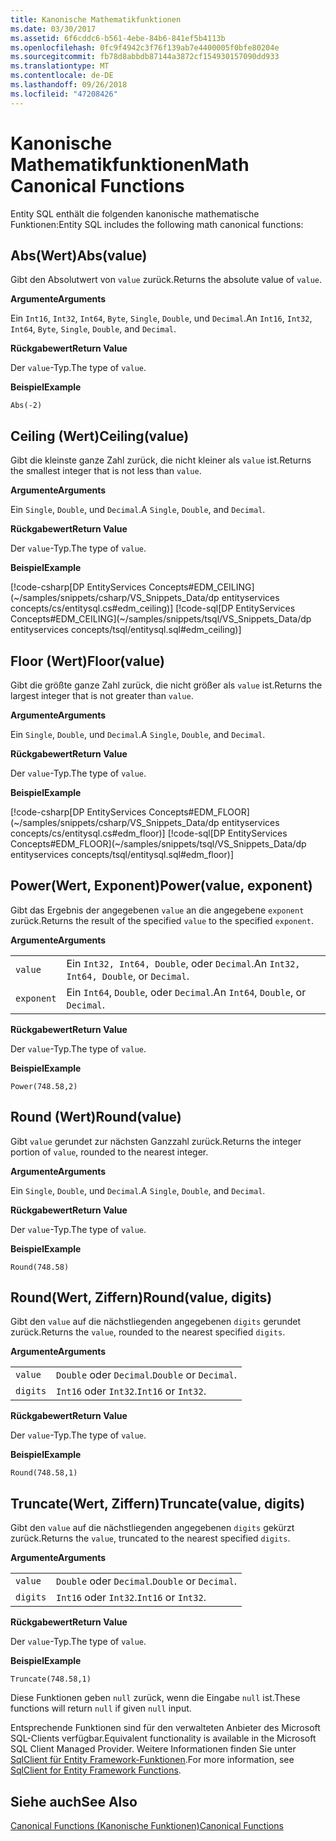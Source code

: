 ```yaml
---
title: Kanonische Mathematikfunktionen
ms.date: 03/30/2017
ms.assetid: 6f6cddc6-b561-4ebe-84b6-841ef5b4113b
ms.openlocfilehash: 0fc9f4942c3f76f139ab7e4400005f0bfe80204e
ms.sourcegitcommit: fb78d8abbdb87144a3872cf154930157090dd933
ms.translationtype: MT
ms.contentlocale: de-DE
ms.lasthandoff: 09/26/2018
ms.locfileid: "47208426"
---
```

# <a name="math-canonical-functions"></a><span data-ttu-id="8d571-102">Kanonische Mathematikfunktionen</span><span class="sxs-lookup"><span data-stu-id="8d571-102">Math Canonical Functions</span></span>

<span data-ttu-id="8d571-103">Entity SQL enthält die folgenden kanonische mathematische Funktionen:</span><span class="sxs-lookup"><span data-stu-id="8d571-103">Entity SQL includes the following math canonical functions:</span></span>
  
## <a name="absvalue"></a><span data-ttu-id="8d571-104">Abs(Wert)</span><span class="sxs-lookup"><span data-stu-id="8d571-104">Abs(value)</span></span>

<span data-ttu-id="8d571-105">Gibt den Absolutwert von `value` zurück.</span><span class="sxs-lookup"><span data-stu-id="8d571-105">Returns the absolute value of `value`.</span></span>

<span data-ttu-id="8d571-106">**Argumente**</span><span class="sxs-lookup"><span data-stu-id="8d571-106">**Arguments**</span></span>

<span data-ttu-id="8d571-107">Ein `Int16`, `Int32`, `Int64`, `Byte`, `Single`, `Double`, und `Decimal`.</span><span class="sxs-lookup"><span data-stu-id="8d571-107">An `Int16`, `Int32`, `Int64`, `Byte`, `Single`, `Double`, and `Decimal`.</span></span>

<span data-ttu-id="8d571-108">**Rückgabewert**</span><span class="sxs-lookup"><span data-stu-id="8d571-108">**Return Value**</span></span>

<span data-ttu-id="8d571-109">Der `value`-Typ.</span><span class="sxs-lookup"><span data-stu-id="8d571-109">The type of `value`.</span></span>

<span data-ttu-id="8d571-110">**Beispiel**</span><span class="sxs-lookup"><span data-stu-id="8d571-110">**Example**</span></span>

`Abs(-2)`

## <a name="ceilingvalue"></a><span data-ttu-id="8d571-111">Ceiling (Wert)</span><span class="sxs-lookup"><span data-stu-id="8d571-111">Ceiling(value)</span></span>

<span data-ttu-id="8d571-112">Gibt die kleinste ganze Zahl zurück, die nicht kleiner als `value` ist.</span><span class="sxs-lookup"><span data-stu-id="8d571-112">Returns the smallest integer that is not less than `value`.</span></span>

<span data-ttu-id="8d571-113">**Argumente**</span><span class="sxs-lookup"><span data-stu-id="8d571-113">**Arguments**</span></span>

<span data-ttu-id="8d571-114">Ein `Single`, `Double`, und `Decimal`.</span><span class="sxs-lookup"><span data-stu-id="8d571-114">A `Single`, `Double`, and `Decimal`.</span></span>

<span data-ttu-id="8d571-115">**Rückgabewert**</span><span class="sxs-lookup"><span data-stu-id="8d571-115">**Return Value**</span></span>

<span data-ttu-id="8d571-116">Der `value`-Typ.</span><span class="sxs-lookup"><span data-stu-id="8d571-116">The type of `value`.</span></span>

<span data-ttu-id="8d571-117">**Beispiel**</span><span class="sxs-lookup"><span data-stu-id="8d571-117">**Example**</span></span>

[!code-csharp[DP EntityServices Concepts#EDM_CEILING](~/samples/snippets/csharp/VS_Snippets_Data/dp entityservices concepts/cs/entitysql.cs#edm_ceiling)]
[!code-sql[DP EntityServices Concepts#EDM_CEILING](~/samples/snippets/tsql/VS_Snippets_Data/dp entityservices concepts/tsql/entitysql.sql#edm_ceiling)]

## <a name="floorvalue"></a><span data-ttu-id="8d571-118">Floor (Wert)</span><span class="sxs-lookup"><span data-stu-id="8d571-118">Floor(value)</span></span>

<span data-ttu-id="8d571-119">Gibt die größte ganze Zahl zurück, die nicht größer als `value` ist.</span><span class="sxs-lookup"><span data-stu-id="8d571-119">Returns the largest integer that is not greater than `value`.</span></span>

<span data-ttu-id="8d571-120">**Argumente**</span><span class="sxs-lookup"><span data-stu-id="8d571-120">**Arguments**</span></span>

<span data-ttu-id="8d571-121">Ein `Single`, `Double`, und `Decimal`.</span><span class="sxs-lookup"><span data-stu-id="8d571-121">A `Single`, `Double`, and `Decimal`.</span></span>

<span data-ttu-id="8d571-122">**Rückgabewert**</span><span class="sxs-lookup"><span data-stu-id="8d571-122">**Return Value**</span></span>

<span data-ttu-id="8d571-123">Der `value`-Typ.</span><span class="sxs-lookup"><span data-stu-id="8d571-123">The type of `value`.</span></span>

<span data-ttu-id="8d571-124">**Beispiel**</span><span class="sxs-lookup"><span data-stu-id="8d571-124">**Example**</span></span>

[!code-csharp[DP EntityServices Concepts#EDM_FLOOR](~/samples/snippets/csharp/VS_Snippets_Data/dp entityservices concepts/cs/entitysql.cs#edm_floor)]
[!code-sql[DP EntityServices Concepts#EDM_FLOOR](~/samples/snippets/tsql/VS_Snippets_Data/dp entityservices concepts/tsql/entitysql.sql#edm_floor)]

## <a name="powervalue-exponent"></a><span data-ttu-id="8d571-125">Power(Wert, Exponent)</span><span class="sxs-lookup"><span data-stu-id="8d571-125">Power(value, exponent)</span></span>

<span data-ttu-id="8d571-126">Gibt das Ergebnis der angegebenen `value` an die angegebene `exponent` zurück.</span><span class="sxs-lookup"><span data-stu-id="8d571-126">Returns the result of the specified `value` to the specified `exponent`.</span></span>

<span data-ttu-id="8d571-127">**Argumente**</span><span class="sxs-lookup"><span data-stu-id="8d571-127">**Arguments**</span></span>

|  |  |
|--|--|
|`value` | <span data-ttu-id="8d571-128">Ein `Int32, Int64, Double`, oder `Decimal`.</span><span class="sxs-lookup"><span data-stu-id="8d571-128">An `Int32, Int64, Double`, or `Decimal`.</span></span> |
|`exponent` | <span data-ttu-id="8d571-129">Ein `Int64`, `Double`, oder `Decimal`.</span><span class="sxs-lookup"><span data-stu-id="8d571-129">An `Int64`, `Double`, or `Decimal`.</span></span> |

<span data-ttu-id="8d571-130">**Rückgabewert**</span><span class="sxs-lookup"><span data-stu-id="8d571-130">**Return Value**</span></span>

<span data-ttu-id="8d571-131">Der `value`-Typ.</span><span class="sxs-lookup"><span data-stu-id="8d571-131">The type of `value`.</span></span>

<span data-ttu-id="8d571-132">**Beispiel**</span><span class="sxs-lookup"><span data-stu-id="8d571-132">**Example**</span></span>

`Power(748.58,2)`

## <a name="roundvalue"></a><span data-ttu-id="8d571-133">Round (Wert)</span><span class="sxs-lookup"><span data-stu-id="8d571-133">Round(value)</span></span>

<span data-ttu-id="8d571-134">Gibt `value` gerundet zur nächsten Ganzzahl zurück.</span><span class="sxs-lookup"><span data-stu-id="8d571-134">Returns the integer portion of `value`, rounded to the nearest integer.</span></span>

<span data-ttu-id="8d571-135">**Argumente**</span><span class="sxs-lookup"><span data-stu-id="8d571-135">**Arguments**</span></span>

<span data-ttu-id="8d571-136">Ein `Single`, `Double`, und `Decimal`.</span><span class="sxs-lookup"><span data-stu-id="8d571-136">A `Single`, `Double`, and `Decimal`.</span></span>

<span data-ttu-id="8d571-137">**Rückgabewert**</span><span class="sxs-lookup"><span data-stu-id="8d571-137">**Return Value**</span></span>

<span data-ttu-id="8d571-138">Der `value`-Typ.</span><span class="sxs-lookup"><span data-stu-id="8d571-138">The type of `value`.</span></span>

<span data-ttu-id="8d571-139">**Beispiel**</span><span class="sxs-lookup"><span data-stu-id="8d571-139">**Example**</span></span>

`Round(748.58)`

## <a name="roundvalue-digits"></a><span data-ttu-id="8d571-140">Round(Wert, Ziffern)</span><span class="sxs-lookup"><span data-stu-id="8d571-140">Round(value, digits)</span></span>

<span data-ttu-id="8d571-141">Gibt den `value` auf die nächstliegenden angegebenen `digits` gerundet zurück.</span><span class="sxs-lookup"><span data-stu-id="8d571-141">Returns the `value`, rounded to the nearest specified `digits`.</span></span>

<span data-ttu-id="8d571-142">**Argumente**</span><span class="sxs-lookup"><span data-stu-id="8d571-142">**Arguments**</span></span>

|  |  |
|--|--|
|`value`|<span data-ttu-id="8d571-143">`Double` oder `Decimal`.</span><span class="sxs-lookup"><span data-stu-id="8d571-143">`Double` or `Decimal`.</span></span>|
|`digits`|<span data-ttu-id="8d571-144">`Int16` oder `Int32`.</span><span class="sxs-lookup"><span data-stu-id="8d571-144">`Int16` or `Int32`.</span></span>|

<span data-ttu-id="8d571-145">**Rückgabewert**</span><span class="sxs-lookup"><span data-stu-id="8d571-145">**Return Value**</span></span>

<span data-ttu-id="8d571-146">Der `value`-Typ.</span><span class="sxs-lookup"><span data-stu-id="8d571-146">The type of `value`.</span></span>

<span data-ttu-id="8d571-147">**Beispiel**</span><span class="sxs-lookup"><span data-stu-id="8d571-147">**Example**</span></span>

`Round(748.58,1)`

## <a name="truncatevalue-digits"></a><span data-ttu-id="8d571-148">Truncate(Wert, Ziffern)</span><span class="sxs-lookup"><span data-stu-id="8d571-148">Truncate(value, digits)</span></span>

<span data-ttu-id="8d571-149">Gibt den `value` auf die nächstliegenden angegebenen `digits` gekürzt zurück.</span><span class="sxs-lookup"><span data-stu-id="8d571-149">Returns the `value`, truncated to the nearest specified `digits`.</span></span>

<span data-ttu-id="8d571-150">**Argumente**</span><span class="sxs-lookup"><span data-stu-id="8d571-150">**Arguments**</span></span>

|  |  |
|--|--|
|`value`|<span data-ttu-id="8d571-151">`Double` oder `Decimal`.</span><span class="sxs-lookup"><span data-stu-id="8d571-151">`Double` or `Decimal`.</span></span>|
|`digits`|<span data-ttu-id="8d571-152">`Int16` oder `Int32`.</span><span class="sxs-lookup"><span data-stu-id="8d571-152">`Int16` or `Int32`.</span></span>|

<span data-ttu-id="8d571-153">**Rückgabewert**</span><span class="sxs-lookup"><span data-stu-id="8d571-153">**Return Value**</span></span>

<span data-ttu-id="8d571-154">Der `value`-Typ.</span><span class="sxs-lookup"><span data-stu-id="8d571-154">The type of `value`.</span></span>

<span data-ttu-id="8d571-155">**Beispiel**</span><span class="sxs-lookup"><span data-stu-id="8d571-155">**Example**</span></span>

`Truncate(748.58,1)`  
  
 <span data-ttu-id="8d571-156">Diese Funktionen geben `null` zurück, wenn die Eingabe `null` ist.</span><span class="sxs-lookup"><span data-stu-id="8d571-156">These functions will return `null` if given `null` input.</span></span>  
  
 <span data-ttu-id="8d571-157">Entsprechende Funktionen sind für den verwalteten Anbieter des Microsoft SQL-Clients verfügbar.</span><span class="sxs-lookup"><span data-stu-id="8d571-157">Equivalent functionality is available in the Microsoft SQL Client Managed Provider.</span></span> <span data-ttu-id="8d571-158">Weitere Informationen finden Sie unter [SqlClient für Entity Framework-Funktionen](../../../../../../docs/framework/data/adonet/ef/sqlclient-for-ef-functions.md).</span><span class="sxs-lookup"><span data-stu-id="8d571-158">For more information, see [SqlClient for Entity Framework Functions](../../../../../../docs/framework/data/adonet/ef/sqlclient-for-ef-functions.md).</span></span>  
  
## <a name="see-also"></a><span data-ttu-id="8d571-159">Siehe auch</span><span class="sxs-lookup"><span data-stu-id="8d571-159">See Also</span></span>  
 [<span data-ttu-id="8d571-160">Canonical Functions (Kanonische Funktionen)</span><span class="sxs-lookup"><span data-stu-id="8d571-160">Canonical Functions</span></span>](../../../../../../docs/framework/data/adonet/ef/language-reference/canonical-functions.md)
